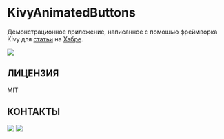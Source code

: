 # KivyAnimatedButtons

Демонстрационное приложение, написанное с помощью фреймворка Kivy для [статьи](https://habr.com/post/418839/) на [Хабре](https://habr.com).

<img src="https://raw.githubusercontent.com/HeaTTheatR/KivyAnimatedButtons/master/data/images/presplash.png" 
align="center"/>

ЛИЦЕНЗИЯ
--------
MIT

КОНТАКТЫ
--------
<a href="https://vk.com/kivy_development"><img src="https://raw.githubusercontent.com/HeaTTheatR/VKGroups/master/data/images/kivy_ru.png"></a> <a href="https://habr.com/users/heattheatr/topics/"><img src="https://raw.githubusercontent.com/HeaTTheatR/VKGroups/master/data/images/kivy_on_habr.png"></a>
